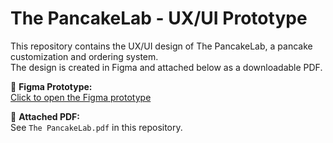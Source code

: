 # The PancakeLab - UX/UI Prototype

This repository contains the UX/UI design of The PancakeLab, a pancake customization and ordering system.  
The design is created in Figma and attached below as a downloadable PDF.

📎 **Figma Prototype:**  
[Click to open the Figma prototype](https://www.figma.com/proto/JmdoGtlYgJeSJt28tZ9N72/The-PancakeLab?node-id=268-1183&p=f&t=Nf4Ic8pzTn9P1Wbs-0&scaling=contain&content-scaling=fixed&page-id=0%3A1&starting-point-node-id=13%3A2&show-proto-sidebar=1)

📄 **Attached PDF:**  
See `The PancakeLab.pdf` in this repository.
